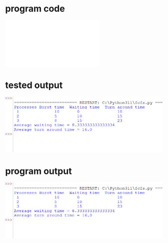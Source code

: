 # program code
![program_code](fcfs.py)

# tested output
![tested_output](testedoutput.png)

# program output
![program_output](programoutput.png)




